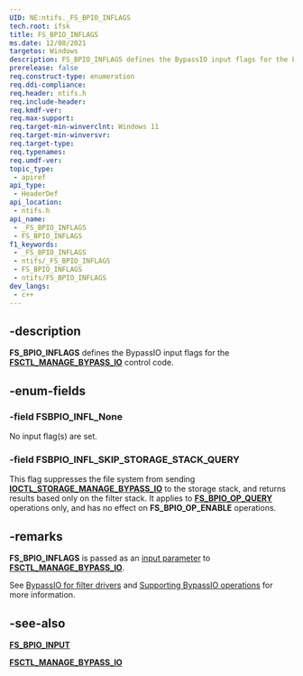 ```yaml
---
UID: NE:ntifs._FS_BPIO_INFLAGS
tech.root: ifsk
title: FS_BPIO_INFLAGS
ms.date: 12/08/2021
targetos: Windows
description: FS_BPIO_INFLAGS defines the BypassIO input flags for the FSCTL_MANAGE_BYPASS_IO control code.
prerelease: false
req.construct-type: enumeration
req.ddi-compliance: 
req.header: ntifs.h
req.include-header: 
req.kmdf-ver: 
req.max-support: 
req.target-min-winverclnt: Windows 11
req.target-min-winversvr: 
req.target-type: 
req.typenames: 
req.umdf-ver: 
topic_type:
 - apiref
api_type:
 - HeaderDef
api_location:
 - ntifs.h
api_name:
 - _FS_BPIO_INFLAGS
 - FS_BPIO_INFLAGS
f1_keywords:
 - _FS_BPIO_INFLAGS
 - ntifs/_FS_BPIO_INFLAGS
 - FS_BPIO_INFLAGS
 - ntifs/FS_BPIO_INFLAGS
dev_langs:
 - c++
---
```


## -description

**FS_BPIO_INFLAGS** defines the BypassIO input flags for the [**FSCTL_MANAGE_BYPASS_IO**](ni-ntifs-fsctl_manage_bypass_io.md) control code.

## -enum-fields

### -field FSBPIO_INFL_None

No input flag(s) are set.

### -field FSBPIO_INFL_SKIP_STORAGE_STACK_QUERY

This flag suppresses the file system from sending [**IOCTL_STORAGE_MANAGE_BYPASS_IO**](../ntddstor/ni-ntddstor-ioctl_storage_manage_bypass_io.md) to the storage stack, and returns results based only on the filter stack. It applies to [**FS_BPIO_OP_QUERY**](ne-ntifs-fs_bpio_operations.md) operations only, and has no effect on **FS_BPIO_OP_ENABLE** operations.

## -remarks

**FS_BPIO_INFLAGS** is passed as an [input parameter](ns-ntifs-fs_bpio_input.md) to [**FSCTL_MANAGE_BYPASS_IO**](ni-ntifs-fsctl_manage_bypass_io.md).

See [BypassIO for filter drivers](/windows-hardware/drivers/ifs/bypassio) and [Supporting BypassIO operations](/windows-hardware/drivers/ifs/bypassio-operations) for more information.

## -see-also

[**FS_BPIO_INPUT**](ns-ntifs-fs_bpio_input.md)

[**FSCTL_MANAGE_BYPASS_IO**](ni-ntifs-fsctl_manage_bypass_io.md)
